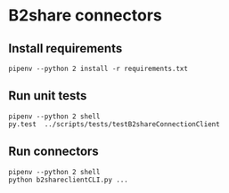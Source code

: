# B2share connectors

## Install requirements

```
pipenv --python 2 install -r requirements.txt
```

## Run unit tests

```
pipenv --python 2 shell
py.test  ../scripts/tests/testB2shareConnectionClient
```

## Run connectors

```
pipenv --python 2 shell
python b2shareclientCLI.py ...
```


